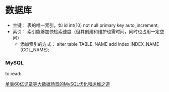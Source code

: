 # 数据库

- 主键： 表的唯一索引，如 id int(10) not null primary key auto_increment;
- 索引： 索引能够加快检索速度（但其创建和维护也需时间，同时也占用一定空间）
    - 添加索引的方式： alter table TABLE_NAME add index INDEX_NAME (COL_NAME);

### MySQL


to read:

[单表60亿记录等大数据场景的MySQL优化和运维之道](http://mp.weixin.qq.com/s?__biz=MzAwMDU1MTE1OQ==&mid=209403337&idx=1&sn=f99429e24e8c591111a355e072f93e05) 
